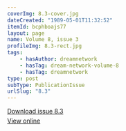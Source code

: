 ```yaml
---
coverImg: 8.3-cover.jpg
dateCreated: "1989-05-01T11:32:52"
itemId: bcphboajs77
layout: page
name: Volume 8, issue 3
profileImg: 8.3-rect.jpg
tags:
    - hasAuthor: dreamnetwork
    - hasTag: dream-network-volume-8
    - hasTag: dreamnetwork
type: post
subType: PublicationIssue
urlSlug: "8.3"
---
```


<p style="margin-block-end: 5px; margin-block-start: 5px;"><a href="../files/pdfs/Volume_8/8.3-Dream-Network-Bulletin_Volume-8-Number-3.pdf" download="">Download issue 8.3</a></p><p style="margin-block-end: 5px; margin-block-start: 5px;"><a href="../files/pdfs/Volume_8/8.3-Dream-Network-Bulletin_Volume-8-Number-3.pdf">View online</a></p>
